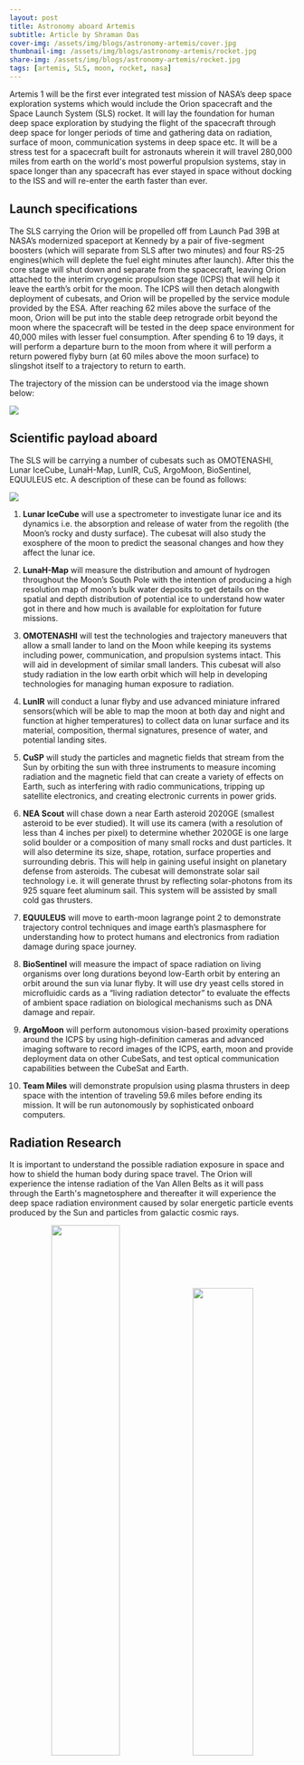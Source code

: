 ```yaml
---
layout: post
title: Astronomy aboard Artemis
subtitle: Article by Shraman Das
cover-img: /assets/img/blogs/astronomy-artemis/cover.jpg
thumbnail-img: /assets/img/blogs/astronomy-artemis/rocket.jpg
share-img: /assets/img/blogs/astronomy-artemis/rocket.jpg
tags: [artemis, SLS, moon, rocket, nasa]
---
```


Artemis 1 will be the first ever integrated test mission of NASA’s deep space exploration systems which would include the Orion spacecraft and the Space Launch System (SLS) rocket. It will lay the foundation for human deep space exploration by studying the flight of the spacecraft through deep space for longer periods of time and gathering data on radiation, surface of moon, communication systems in deep space etc. It will be a stress test for a spacecraft built for astronauts wherein it will travel 280,000 miles from earth on the world's most powerful propulsion systems, stay in space longer than any spacecraft has ever stayed in space without docking to the ISS and will re-enter the earth faster than ever.

## Launch specifications
The SLS carrying the Orion will be propelled off from Launch Pad 39B at NASA’s modernized spaceport at Kennedy by a pair of five-segment boosters (which will separate from SLS after two minutes)  and four RS-25 engines(which will deplete the fuel eight minutes after launch). After this the core stage will shut down and separate from the spacecraft, leaving Orion attached to the interim cryogenic propulsion stage (ICPS) that will help it leave the earth’s orbit for the moon. The ICPS will then detach alongwith deployment of cubesats, and Orion will be propelled by the service module provided by the ESA. After reaching 62 miles above the surface of the moon, Orion will be put into the stable deep retrograde orbit beyond the moon where the spacecraft will be tested in the deep space environment for 40,000 miles with lesser fuel consumption. After spending 6 to 19 days, it will perform a departure burn to the moon from where it will perform a return powered flyby burn (at 60 miles above the moon surface) to slingshot itself to a trajectory to return to earth.

The trajectory of the mission can be understood via the image shown below:

<img src="{{ site.baseurl }}/assets/img/blogs/astronomy-artemis/map.jpg" class="center">

## Scientific payload aboard
The SLS will be carrying a number of cubesats such as OMOTENASHI, Lunar IceCube, LunaH-Map, LunIR, CuS, ArgoMoon, BioSentinel, EQUULEUS etc. A description of these can be found as follows: 

<img src="{{ site.baseurl }}/assets/img/blogs/astronomy-artemis/payload.jpg" class="center">

1. **Lunar IceCube** will use a spectrometer to investigate lunar ice and its dynamics i.e. the absorption and release of water from the regolith (the Moon’s rocky and dusty surface). The cubesat will also study the exosphere of the moon to predict the seasonal changes and how they affect the lunar ice.

2. **LunaH-Map** will measure the distribution and amount of hydrogen throughout the Moon’s South Pole with the intention of producing a high resolution map of moon’s bulk water deposits to get details on the spatial and depth distribution of potential ice to understand how water got in there and how much is available for exploitation for future missions. 

3. **OMOTENASHI** will test the technologies and trajectory maneuvers that allow a small lander to land on the Moon while keeping its systems including power, communication, and propulsion systems intact. This will aid in development of similar small landers. This cubesat will also study radiation in the low earth orbit which will help in developing technologies for managing human exposure to radiation.

4. **LunIR** will conduct a lunar flyby and use advanced miniature infrared sensors(which will be able to map the moon at both day and night and function at higher temperatures) to collect data on lunar surface and its material, composition, thermal signatures, presence of water, and potential landing sites.

5. **CuSP** will study the particles and magnetic fields that stream from the Sun by orbiting the sun with three instruments  to measure incoming radiation and the magnetic field that can create a variety of effects on Earth, such as interfering with radio communications, tripping up satellite electronics, and creating electronic currents in power grids. 

6. **NEA Scout** will chase down a near Earth asteroid 2020GE (smallest asteroid to be ever studied). It will use its camera (with a resolution of less than 4 inches per pixel) to determine whether 2020GE is one large solid boulder or a composition of many small rocks and dust particles. It will also determine its size, shape, rotation, surface properties and surrounding debris. This will help in gaining useful insight on planetary defense from asteroids. The cubesat will demonstrate solar sail technology i.e. it will generate thrust by reflecting solar-photons from its 925 square feet aluminum sail. This system will be assisted by small cold gas thrusters.

7. **EQUULEUS** will move to earth-moon lagrange point 2 to demonstrate trajectory control techniques and image earth’s plasmasphere for understanding how to protect humans and electronics from radiation damage during space journey. 

8. **BioSentinel** will measure the impact of space radiation on living organisms over long durations beyond low-Earth orbit by entering an orbit around the sun via lunar flyby. It will use dry yeast cells stored in microfluidic cards as a “living radiation detector” to evaluate the effects of ambient space radiation on biological mechanisms such as DNA damage and repair.

9. **ArgoMoon** will perform autonomous vision-based proximity operations around the ICPS by using high-definition cameras and advanced imaging software to record images of the ICPS, earth, moon and provide deployment data on other CubeSats, and test optical communication capabilities between the CubeSat and Earth. 

10. **Team Miles** will demonstrate propulsion using plasma thrusters in deep space with the intention of traveling 59.6 miles before ending its mission. It will be run autonomously by sophisticated onboard computers.

## Radiation Research

It is important to understand the possible radiation exposure in space and how to shield the human body during space travel. The Orion will experience the intense radiation of the Van Allen Belts as it will pass through the Earth's magnetosphere and thereafter it will experience the deep space radiation environment caused by solar energetic particle events produced by the Sun and particles from galactic cosmic rays.

<p align="middle">
    <img src="{{ site.baseurl }}/assets/img/blogs/astronomy-artemis/ram.jpg" width="49%"/>
    <img src="{{ site.baseurl }}/assets/img/blogs/astronomy-artemis/hera.jpg" width="46%"/>
</p>

<div style="display:flex;width:100%;margin-top:-20px;margin-bottom:10px">
    <div style="width:50%;display:flex;justify-content:center"><b>RAM</b></div>
    <div style="width:50%;display:flex;justify-content:center"><b>HERA</b></div>
</div>

1. **Radiation Area Monitor (RAM):**  It will include six radiation area monitors(RAM) to record the total radiation dose during the mission. They will require no power source and info will be analyzed after Orion lands on earth. 

2. **Hybrid Electronic Radiation Assessor (HERA):** It will be an active instrument (requiring power) that will measure the charged particles passing through its sensors and simultaneously send the data back on earth. It will sound a warning in case of solar energetic particle event.

## On-board Manikin
The manikin will be equipped with two radiation sensors and will wear a first-generation Orion Crew Survival System spacesuit. Its seat will be outfitted with two sensors (one under the headrest and another behind the seat) to record acceleration and vibration throughout the mission. Five additional accelerometers inside Orion will provide data for comparing vibration and acceleration between the upper and lower seats during the impact of splashdown.  The manikin crew is expected to experience a force of 2.5g during ascent and 4g during descent. The data collected from artemis 1 will be used to verify crew safety on Orion by measuring the flight data against predicted values and making necessary adjustments.